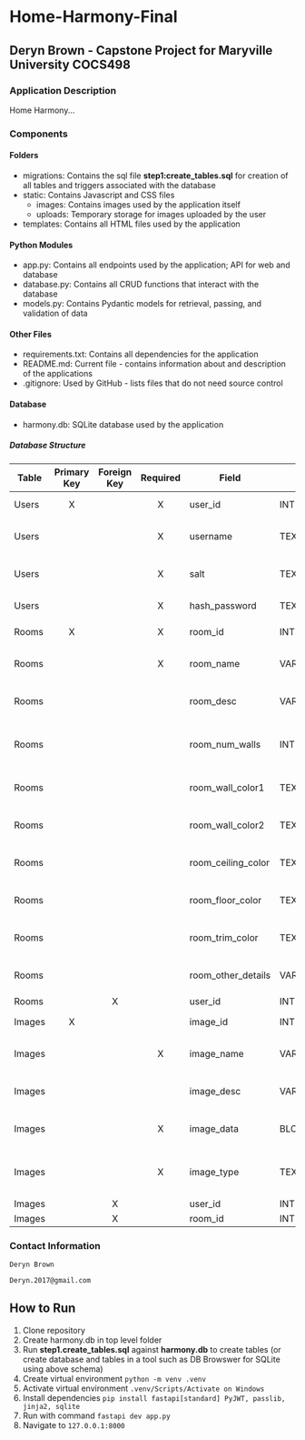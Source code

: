 # Home-Harmony-Final
## Deryn Brown - Capstone Project for Maryville University COCS498
### Application Description
Home Harmony...
### Components
#### Folders
- migrations:  Contains the sql file **step1:create_tables.sql** for creation of all tables and triggers associated with the database
- static:  Contains Javascript and CSS files
    -  images:  Contains images used by the application itself
    -  uploads:  Temporary storage for images uploaded by the user
- templates:  Contains all HTML files used by the application
#### Python Modules
- app.py:  Contains all endpoints used by the application; API for web and database
- database.py:  Contains all CRUD functions that interact with the database
- models.py:  Contains Pydantic models for retrieval, passing, and validation of data
#### Other Files
- requirements.txt:  Contains all dependencies for the application
- README.md:  Current file - contains information about and description of the applications
- .gitignore:  Used by GitHub - lists files that do not need source control
#### Database
- harmony.db:  SQLite database used by the application
##### Database Structure

| **Table** | **Primary Key** | **Foreign Key** | **Required** | **Field**          | **Type**     | **Description**                   |
|-----------|:---------------:|:---------------:|:------------:|--------------------|--------------|-----------------------------------|
| Users     |        X        |                 |       X      | user_id            | INTEGER      | Auto-generated                    |
| Users     |                 |                 |       X      | username           | TEXT         | User-supplied username            |
| Users     |                 |                 |       X      | salt               | TEXT         | Generated salt for authorization  |
| Users     |                 |                 |       X      | hash_password      | TEXT         | Hashed password                   |
| Rooms     |        X        |                 |       X      | room_id            | INTEGER      | Auto-generated                    |
| Rooms     |                 |                 |       X      | room_name          | VARCHAR(50)  | User-supplied room name           |
| Rooms     |                 |                 |              | room_desc          | VARCHAR(500  | User-supplied room desc           |
| Rooms     |                 |                 |              | room_num_walls     | INTEGER      | User-supplied number of walls     |
| Rooms     |                 |                 |              | room_wall_color1   | TEXT         | User-supplied wall color 1        |
| Rooms     |                 |                 |              | room_wall_color2   | TEXT         | User-supplied wall color 2        |
| Rooms     |                 |                 |              | room_ceiling_color | TEXT         | User-supplied ceiling color       |
| Rooms     |                 |                 |              | room_floor_color   | TEXT         | User-supplied floor color         |
| Rooms     |                 |                 |              | room_trim_color    | TEXT         | User-supplied trim color          |
| Rooms     |                 |                 |              | room_other_details | VARCHAR(500) | User- supplied other details      |
| Rooms     |                 |        X        |              | user_id            | INTEGER      | Foreign Key                       |
| Images    |        X        |                 |              | image_id           | INTEGER      | Auto-generated                    |
| Images    |                 |                 |       X      | image_name         | VARCHAR(50)  | User-supplied image name          |
| Images    |                 |                 |              | image_desc         | VARCHAR(500) | User-supplied image desc          |
| Images    |                 |                 |       X      | image_data         | BLOB         | Generated from uploaded file      |
| Images    |                 |                 |       X      | image_type         | TEXT         | Extracted from uploaded file name |
| Images    |                 |        X        |              | user_id            | INTEGER      | Foreign Key                       |
| Images    |                 |        X        |              | room_id            | INTEGER      | Foreign Key                       |
### Contact Information
    Deryn Brown

    Deryn.2017@gmail.com

## How to Run
1. Clone repository
2. Create harmony.db in top level folder
3. Run **step1.create_tables.sql** against **harmony.db** to create tables (or create database and tables in a tool such as DB Browswer for SQLite using above schema)
5. Create virtual environment `python -m venv .venv`
6. Activate virtual environment `.venv/Scripts/Activate on Windows`
7. Install dependencies `pip install fastapi[standard] PyJWT, passlib, jinja2, sqlite`
8. Run with command `fastapi dev app.py`
9. Navigate to `127.0.0.1:8000`

